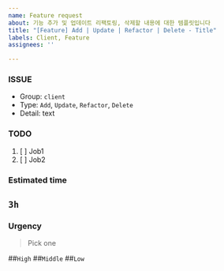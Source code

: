 ```yaml
---
name: Feature request
about: 기능 추가 및 업데이트 리팩토링, 삭제할 내용에 대한 템플릿입니다
title: "[Feature] Add | Update | Refactor | Delete - Title"
labels: Client, Feature
assignees: ''

---
```


### ISSUE
- Group:  `client`
- Type: `Add`, `Update`, `Refactor`, `Delete`
- Detail: text

### TODO
1. [ ] Job1
2. [ ] Job2

### Estimated time
## `3h`

### Urgency
> Pick one

##`High`
##`Middle`
##`Low`
